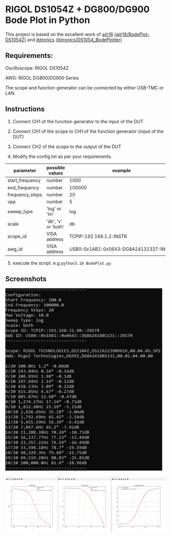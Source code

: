 # RIGOL DS1054Z + DG800/DG900 Bode Plot in Python

This project is based on the excellent work of [ailr16](https://github.com/ailr16) [(ailr16/BodePlot-DS1054Z)](https://github.com/ailr16/BodePlot-DS1054Z) and [jbtronics](https://github.com/jbtronics) [(jbtronics/DS1054_BodePlotter)](https://github.com/jbtronics/DS1054_BodePlotter)

## Requirements: ##
Oscilloscope: RIGOL DS1054Z

AWG: RIGOL DG800/DG900 Series

The scope and function generator can be connected by either USB-TMC or LAN.

## Instructions ##
1. Connect CH1 of the function generator to the input of the DUT
2. Connect CH1 of the scope to CH1 of the function generator (input of the DUT)
3. Connect CH2 of the scope to the output of the DUT

4. Modify the config.txt as per your requirements.

| parameter | possible values | example |
| ------------- | ------------- | ------------- |
| start_frequency  | number  | 1000 |
| end_frequency  | number  | 100000 |
| frequency_steps  | number  | 20 |
| vpp  | number  | 5 |
| sweep_type  | 'log' or 'lin'  | log |
| scale  | 'db', 'v' or 'both'  | db |
| scope_id  | VISA address  | TCPIP::192.168.1.2::INSTR |
| awg_id  | VISA address  | USB0::0x1AB1::0x0643::DG8A24131337::INSTR |

5. execute the script. e.g `python3.10 BodePlot.py`

## Screenshots ##

![command output](https://github.com/DanielStoelzner/RIGOL-DS1054Z-DG800-DG900-Bode-Plot/blob/main/Screenshots/cmd.png)

![plots](https://github.com/DanielStoelzner/RIGOL-DS1054Z-DG800-DG900-Bode-Plot/blob/main/Screenshots/plots.png)
